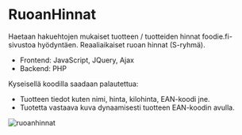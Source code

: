 # RuoanHinnat

Haetaan hakuehtojen mukaiset tuotteen / tuotteiden hinnat foodie.fi-sivustoa hyödyntäen.
Reaaliaikaiset ruoan hinnat (S-ryhmä).

- Frontend: JavaScript, JQuery, Ajax
- Backend: PHP

Kyseisellä koodilla saadaan palautettua:
  - Tuotteen tiedot kuten nimi, hinta, kilohinta, EAN-koodi jne.
  - Tuotetta vastaava kuva dynaamisesti tuotteen EAN-koodin avulla.

![ruoanhinnat](https://user-images.githubusercontent.com/77782555/109621840-2396a580-7b44-11eb-9920-6817187f37a9.png)
